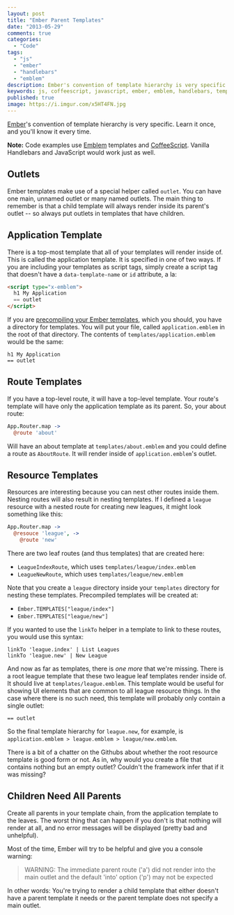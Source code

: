 ```yaml
---
layout: post
title: "Ember Parent Templates"
date: "2013-05-29"
comments: true
categories:
  - "Code"
tags:
  - "js"
  - "ember"
  - "handlebars"
  - "emblem"
description: Ember's convention of template hierarchy is very specific.  Learn it once, and you'll know it every time.
keywords: js, coffeescript, javascript, ember, emblem, handlebars, template hierarchy, parent template
published: true
image: https://i.imgur.com/x5HT4FN.jpg
---
```


[Ember](http://emberjs.com)'s convention of template hierarchy is very specific.  Learn it once, and you'll know it every time.

<!--more-->

**Note:** Code examples use [Emblem](http://emblemjs.com/) templates and [CoffeeScript](http://coffeescript.org).  Vanilla Handlebars and JavaScript would work just as well.

## Outlets

Ember templates make use of a special helper called `outlet`.  You can have one main, unnamed outlet or many named outlets.  The main thing to remember is that a child template will always render inside its parent's outlet -- so always put outlets in templates that have children.

## Application Template

There is a top-most template that all of your templates will render inside of.  This is called the application template.  It is specified in one of two ways.  If you are including your templates as script tags, simply create a script tag that doesn't have a `data-template-name` or `id` attribute, a la:

```html
<script type="x-emblem">
  h1 My Application
  == outlet
</script>
```

If you are [precompiling your Ember templates](/post/precompile-ember-templates), which you should, you have a directory for templates.  You will put your file, called `application.emblem` in the root of that directory.  The contents of `templates/application.emblem` would be the same:

```jade
h1 My Application
== outlet
```

## Route Templates

If you have a top-level route, it will have a top-level template.  Your route's template will have only the application template as its parent.  So, your about route:

```coffeescript
App.Router.map ->
  @route 'about'
```

Will have an about template at `templates/about.emblem` and you could define a route as `AboutRoute`.  It will render inside of `application.emblem`'s outlet.

## Resource Templates

Resources are interesting because you can nest other routes inside them.  Nesting routes will also result in nesting templates.  If I defined a `league` resource with a nested route for creating new leagues, it might look something like this:

```coffeescript
App.Router.map ->
  @resouce 'league', ->
    @route 'new'
```

There are two leaf routes (and thus templates) that are created here:

- `LeagueIndexRoute`, which uses `templates/league/index.emblem`
- `LeagueNewRoute`, which uses `templates/league/new.emblem`

Note that you create a `league` directory inside your `templates` directory for nesting these templates.  Precompiled templates will be created at:

- `Ember.TEMPLATES["league/index"]`
- `Ember.TEMPLATES["league/new"]`

If you wanted to use the `linkTo` helper in a template to link to these routes, you would use this syntax:

```jade
linkTo 'league.index' | List Leagues
linkTo 'league.new' | New League
```

And now as far as templates, there is *one more* that we're missing.  There is a root league template that these two league leaf templates render inside of.  It should live at `templates/league.emblem`.  This template would be useful for showing UI elements that are common to all league resource things.  In the case where there is no such need, this template will probably only contain a single outlet:

```jade
== outlet
```

So the final template hierarchy for `league.new`, for example, is `application.emblem > league.emblem > league/new.emblem`.

There is a bit of a chatter on the Githubs about whether the root resource template is good form or not.  As in, why would you create a file that contains nothing but an empty outlet?  Couldn't the framework infer that if it was missing?

## Children Need All Parents

Create all parents in your template chain, from the application template to the leaves.  The worst thing that can happen if you don't is that nothing will render at all, and no error messages will be displayed (pretty bad and unhelpful).

Most of the time, Ember will try to be helpful and give you a console warning:

> WARNING: The immediate parent route ('a') did not render into the main outlet and the default 'into' option ('p') may not be expected

In other words: You're trying to render a child template that either doesn't have a parent template it needs or the parent template does not specify a main outlet.

